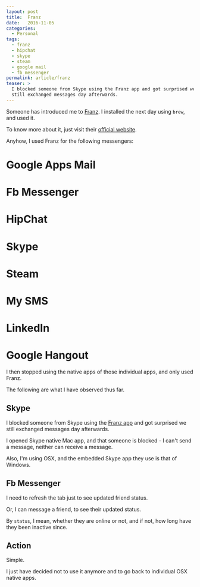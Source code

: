 ```yaml
---
layout: post
title:  Franz
date:   2016-11-05
categories:
  - Personal
tags:
  - franz
  - hipchat
  - skype
  - steam
  - google mail
  - fb messenger
permalink: article/franz
teaser: >
  I blocked someone from Skype using the Franz app and got surprised we
  still exchanged messages day afterwards.
---
```


Someone has introduced me to [Franz](http://meetfranz.com/). I installed the next
day using `brew`, and used it.

To know more about it, just visit their [official website](http://meetfranz.com/).

Anyhow, I used Franz for the following messengers:
# Google Apps Mail
# Fb Messenger
# HipChat
# Skype
# Steam
# My SMS
# LinkedIn
# Google Hangout

I then stopped using the native apps of those individual apps, and only used
Franz.

The following are what I have observed thus far.

## Skype

I blocked someone from Skype using the [Franz app](http://meetfranz.com/) and got
surprised we still exchanged messages day afterwards.

I opened Skype native Mac app, and that someone is blocked - I can't send a
message, neither can receive a message.

Also, I'm using OSX, and the embedded Skype app they use is that of Windows.

## Fb Messenger

I need to refresh the tab just to see updated friend status.

Or, I can message a friend, to see their updated status.

By `status`, I mean, whether they are online or not, and if not, how long have
they been inactive since.

## Action

Simple.

I just have decided not to use it anymore and to go back to individual OSX native
apps.
